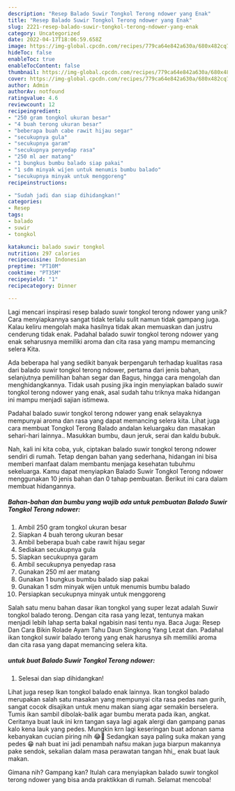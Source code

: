 ```yaml
---
description: "Resep Balado Suwir Tongkol Terong ndower yang Enak"
title: "Resep Balado Suwir Tongkol Terong ndower yang Enak"
slug: 2221-resep-balado-suwir-tongkol-terong-ndower-yang-enak
category: Uncategorized
date: 2022-04-17T18:06:59.658Z
image: https://img-global.cpcdn.com/recipes/779ca64e842a630a/680x482cq70/balado-suwir-tongkol-terong-ndower-foto-resep-utama.jpg
hideToc: false
enableToc: true
enableTocContent: false
thumbnail: https://img-global.cpcdn.com/recipes/779ca64e842a630a/680x482cq70/balado-suwir-tongkol-terong-ndower-foto-resep-utama.jpg
cover: https://img-global.cpcdn.com/recipes/779ca64e842a630a/680x482cq70/balado-suwir-tongkol-terong-ndower-foto-resep-utama.jpg
author: Admin
authorAv: notfound
ratingvalue: 4.6
reviewcount: 12
recipeingredient:
- "250 gram tongkol ukuran besar"
- "4 buah terong ukuran besar"
- "beberapa buah cabe rawit hijau segar"
- "secukupnya gula"
- "secukupnya garam"
- "secukupnya penyedap rasa"
- "250 ml aer matang"
- "1 bungkus bumbu balado siap pakai"
- "1 sdm minyak wijen untuk menumis bumbu balado"
- "secukupnya minyak untuk menggoreng"
recipeinstructions:

- "Sudah jadi dan siap dihidangkan!"
categories:
- Resep
tags:
- balado
- suwir
- tongkol

katakunci: balado suwir tongkol 
nutrition: 297 calories
recipecuisine: Indonesian
preptime: "PT10M"
cooktime: "PT35M"
recipeyield: "1"
recipecategory: Dinner

---
```





Lagi mencari inspirasi resep balado suwir tongkol terong ndower yang unik? Cara menyiapkannya sangat tidak terlalu sulit namun tidak gampang juga. Kalau keliru mengolah maka hasilnya tidak akan memuaskan dan justru cenderung tidak enak. Padahal balado suwir tongkol terong ndower yang enak seharusnya memiliki aroma dan cita rasa yang mampu memancing selera Kita.





Ada beberapa hal yang sedikit banyak berpengaruh terhadap kualitas rasa dari balado suwir tongkol terong ndower, pertama dari jenis bahan, selanjutnya pemilihan bahan segar dan Bagus, hingga cara mengolah dan menghidangkannya. Tidak usah pusing jika ingin menyiapkan balado suwir tongkol terong ndower yang enak,      asal sudah tahu triknya maka hidangan ini mampu menjadi sajian istimewa.














Padahal balado suwir tongkol terong ndower yang enak selayaknya mempunyai aroma dan rasa yang dapat memancing selera kita. Lihat juga cara membuat Tongkol Terong Balado andalan keluargaku dan masakan sehari-hari lainnya.. Masukkan bumbu, daun jeruk, serai dan kaldu bubuk.






Nah, kali ini kita coba, yuk, ciptakan balado suwir tongkol terong ndower sendiri di rumah. Tetap dengan bahan yang sederhana, hidangan ini bisa memberi manfaat dalam membantu menjaga kesehatan tubuhmu sekeluarga. Kamu dapat menyiapkan Balado Suwir Tongkol Terong ndower menggunakan 10 jenis bahan dan 0 tahap pembuatan. Berikut ini cara dalam membuat hidangannya.

<!--inarticleads1-->

##### Bahan-bahan dan bumbu yang wajib ada untuk pembuatan Balado Suwir Tongkol Terong ndower:

1. Ambil 250 gram tongkol ukuran besar
1. Siapkan 4 buah terong ukuran besar
1. Ambil beberapa buah cabe rawit hijau segar
1. Sediakan secukupnya gula
1. Siapkan secukupnya garam
1. Ambil secukupnya penyedap rasa
1. Gunakan 250 ml aer matang
1. Gunakan 1 bungkus bumbu balado siap pakai
1. Gunakan 1 sdm minyak wijen untuk menumis bumbu balado
1. Persiapkan secukupnya minyak untuk menggoreng


Salah satu menu bahan dasar ikan tongkol yang super lezat adalah Suwir tongkol balado terong. Dengan cita rasa yang lezat, tentunya makan menjadi lebih lahap serta bakal ngabisin nasi tentu nya. Baca Juga: Resep Dan Cara Bikin Rolade Ayam Tahu Daun Singkong Yang Lezat dan. Padahal ikan tongkol suwir balado terong yang enak harusnya sih memiliki aroma dan cita rasa yang dapat memancing selera kita. 

<!--inarticleads2-->

#####  untuk buat Balado Suwir Tongkol Terong ndower:


1. Selesai dan siap dihidangkan!

Lihat juga resep Ikan tongkol balado enak lainnya. Ikan tongkol balado merupakan salah satu masakan yang mempunyai cita rasa pedas nan gurih, sangat cocok disajikan untuk menu makan siang agar semakin berselera. Tumis ikan sambil dibolak-balik agar bumbu merata pada ikan, angkat. Ceritanya buat lauk ini krn tangan saya lagi agak alergi dan gampang panas kalo kena lauk yang pedes. Mungkin krn lagi keseringan buat adonan sama kebanyakan cucian piring nih 😂🤭 Sedangkan saya paling suka makan yang pedes 😁 nah buat ini jadi penambah nafsu makan juga biarpun makannya pake sendok, sekalian dalam masa perawatan tangan hhi,, enak buat lauk makan. 

Gimana nih? Gampang kan? Itulah cara menyiapkan balado suwir tongkol terong ndower yang bisa anda praktikkan di rumah. Selamat mencoba!
